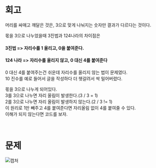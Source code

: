 회고
==
머리를 싸매고 깨달은 것은, 3으로 맞게 나눠지는 숫자만 결과가 다르다는 것이다.   
   
몫을 3으로 나누었을때 3진법과 124나라의 차이점은
#### 3진법 => 자리수를 1 올리고, 0을 붙여준다.   
#### 124 나라 => 자리수를 올리지 않고, 0 대신 4를 붙여준다   

0 대신 4를 붙여주는건 쉬운데 자리수를 올리지 않는 법이 문제였다.   
10 진수를 예로 들어서 글을 작성하다 더 헷갈려서 싹 밀어버렸다.   
   
몫을 3으로 나누게 되어있다.   
3를 3으로 나누면 자리 올림이 발생한다.(3 / 3 = 1)   
2를 3으로 나누면 자리 올림이 발생하지 않는다.(2 / 3 != 1)   
이 원리로 1만 빼주고 4를 붙여준다면 자리올림 없이 4를 붙여줄 수 있다.   
이해가 되지 않는다면 코드를 보자.   

<br>

문제
==
![캡처](https://user-images.githubusercontent.com/73854324/115012448-cfc0ff80-9eea-11eb-94a3-c81c3f2258c0.PNG)

